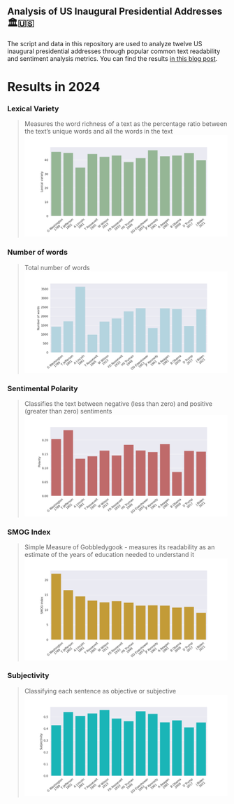 ## Analysis of US Inaugural Presidential Addresses 🏛️🇺🇸
The script and data in this repository are used to analyze
twelve US inaugural presidential addresses through popular
common text readability and sentiment analysis metrics.
You can find the results
[in this blog post](http://www.spinellis.gr/blog/20170120/).

# Results in 2024

### Lexical Variety
>Measures the word richness of a text as the percentage ratio between the text’s unique words and all the words in the text
![Lexical Variety](Lexical_variety.png)
### Number of words
>Total number of words
![Number of words](Number_of_words.png)
### Sentimental Polarity
>Classifies the text between negative (less than zero) and positive (greater than zero) sentiments
![Polarity](Polarity.png)
### SMOG Index 
> Simple Measure of Gobbledygook -  measures its readability as an estimate of the years of education needed to understand it
![SMOG Index](SMOG_index.png)
### Subjectivity
>Classifying each sentence as objective or subjective
![Subjectivity](Subjectivity.png)
